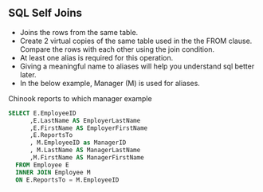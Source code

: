 ## SQL Self Joins


- Joins the rows from the same table.
- Create 2 virtual copies of the same table used in the the FROM clause. Compare the rows with each other using the join condition.
- At least one alias is required for this operation.
- Giving a meaningful name to aliases will help you understand sql better later.
- In the below example, Manager (M) is used for aliases.

Chinook reports to which manager example

```sql
SELECT E.EmployeeID
      ,E.LastName AS EmployerLastName
      ,E.FirstName AS EmployerFirstName
      ,E.ReportsTo
      , M.EmployeeID as ManagerID
      , M.LastName AS ManagerLastName
      ,M.FirstName AS ManagerFirstName
  FROM Employee E 
  INNER JOIN Employee M
  ON E.ReportsTo = M.EmployeeID 
```



